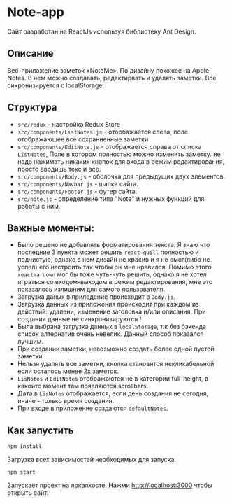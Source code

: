 # Note-app

Сайт разработан на ReactJs используя библиотеку Ant Design.

## Описание
Веб-приложение заметок «NoteMe». По дизайну похожее на Apple Notes. 
В нем можно создавать, редактирвать и удалять заметки. 
Все сихронизируется с localStorage.

## Структура
- `src/redux` - настройка Redux Store
- `src/components/ListNotes.js` - оторбажается слева, поле отображающее все сохранненные заметки
- `src/components/EditNote.js` - отображается справа от списка `ListNotes`, Поле в котором полностью можно изменить заметку. не надо нажимать никаких кнопок для входа в режим редактирования, просто вводишь текс и все.
- `src/components/Body.js` - оболочка для предыдущих двух элементов.
- `src/components/Navbar.js` - шапка сайта.
- `src/components/Footer.js` - футер сайта.
- `src/note.js` - определение типа "Note" и нужных функций для работы с ним.

## Важные моменты:
- Было решено не добавлять форматирования текста. Я знаю что последние 3 пункта может решить `react-quill` полностью и подчистую, однако в нем дизайн не красив и я не смог(либо не успел) его настроить так чтобы он мне нравился. Помимо этого `reactmardown` мог бы тоже чуть-чуть решить, однако я не хотел играться со входом-выходом в режим редактирования, мне это показалось излишним для самого пользователя.
- Загрузка даных в прилодение происходит в `Body.js`.
- Загрузка данных из приложения происходит при каждом из действий: удалени, изменение заголовка и/или описания. При создании данные не синхронизируются !
- Была выбрана загрузка данных в `localStorage`, т.к без бэкенда список алтернатив очень невелик. Данный способ показался лучшим.
- При создании заметки, невозможно создать более одной пустой заметки.
- Нельзя удалять все заметки, кнопка становится некликабельной если осталось менее 2х заметок.
- `LisNotes` и `EditNotes` отображаются не в категории full-height, в какойто момент там появляются scrollbars.
- Дата в `LisNotes` отображается, если день создания не сегодня, иначе - только время создания.
- При входе в приложение создаются `defaultNotes`.

## Как запустить

 `npm install`

Загрузка всех зависимостей необходимых для запуска.

 `npm start`

Запускает проект на локалхосте. 
Нажми [http://localhost:3000](http://localhost:3000) чтобы открыть сайт.

